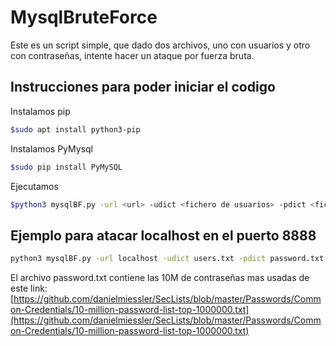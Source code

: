 # MysqlBruteForce

Este es un script simple, que dado dos archivos, uno con usuarios y otro con contraseñas, intente hacer un ataque por fuerza bruta.

## Instrucciones para poder iniciar el codigo
Instalamos pip
```bash
$sudo apt install python3-pip
```
Instalamos PyMysql
```bash
$sudo pip install PyMySQL
```
Ejecutamos
```bash
$python3 mysqlBF.py -url <url> -udict <fichero de usuarios> -pdict <fichero de contraseñas>  -port <puerto>

```
## Ejemplo para atacar localhost en el puerto 8888
```bash
python3 mysqlBF.py -url localhost -udict users.txt -pdict password.txt  -port 8888

```
El archivo password.txt contiene las 10M de contraseñas mas usadas de este link:[https://github.com/danielmiessler/SecLists/blob/master/Passwords/Common-Credentials/10-million-password-list-top-1000000.txt](https://github.com/danielmiessler/SecLists/blob/master/Passwords/Common-Credentials/10-million-password-list-top-1000000.txt)
